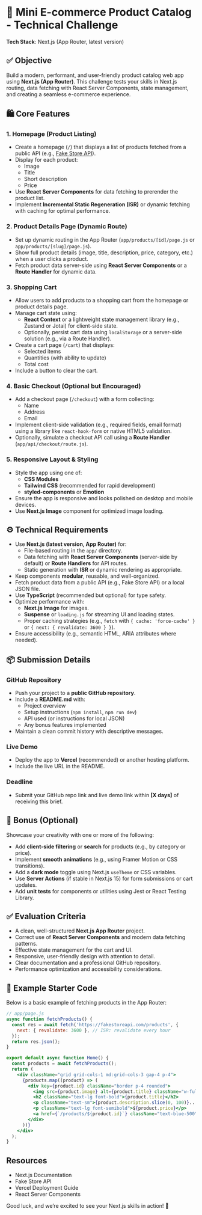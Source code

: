 # 📝 Mini E-commerce Product Catalog - Technical Challenge

**Tech Stack**: Next.js (App Router, latest version)

## ✅ Objective

Build a modern, performant, and user-friendly product catalog web app using **Next.js (App Router)**. This challenge tests your skills in Next.js routing, data fetching with React Server Components, state management, and creating a seamless e-commerce experience.

## 🛍️ Core Features

### 1. Homepage (Product Listing)
- Create a homepage (`/`) that displays a list of products fetched from a public API (e.g., [Fake Store API](https://fakestoreapi.com/)).
- Display for each product:
  - Image
  - Title
  - Short description
  - Price
- Use **React Server Components** for data fetching to prerender the product list.
- Implement **Incremental Static Regeneration (ISR)** or dynamic fetching with caching for optimal performance.

### 2. Product Details Page (Dynamic Route)
- Set up dynamic routing in the App Router (`app/products/[id]/page.js` or `app/products/[slug]/page.js`).
- Show full product details (image, title, description, price, category, etc.) when a user clicks a product.
- Fetch product data server-side using **React Server Components** or a **Route Handler** for dynamic data.

### 3. Shopping Cart
- Allow users to add products to a shopping cart from the homepage or product details page.
- Manage cart state using:
  - **React Context** or a lightweight state management library (e.g., Zustand or Jotai) for client-side state.
  - Optionally, persist cart data using `localStorage` or a server-side solution (e.g., via a Route Handler).
- Create a cart page (`/cart`) that displays:
  - Selected items
  - Quantities (with ability to update)
  - Total cost
- Include a button to clear the cart.

### 4. Basic Checkout (Optional but Encouraged)
- Add a checkout page (`/checkout`) with a form collecting:
  - Name
  - Address
  - Email
- Implement client-side validation (e.g., required fields, email format) using a library like `react-hook-form` or native HTML5 validation.
- Optionally, simulate a checkout API call using a **Route Handler** (`app/api/checkout/route.js`).

### 5. Responsive Layout & Styling
- Style the app using one of:
  - **CSS Modules**
  - **Tailwind CSS** (recommended for rapid development)
  - **styled-components** or **Emotion**
- Ensure the app is responsive and looks polished on desktop and mobile devices.
- Use **Next.js Image** component for optimized image loading.

## ⚙️ Technical Requirements
- Use **Next.js (latest version, App Router)** for:
  - File-based routing in the `app/` directory.
  - Data fetching with **React Server Components** (server-side by default) or **Route Handlers** for API routes.
  - Static generation with **ISR** or dynamic rendering as appropriate.
- Keep components **modular**, reusable, and well-organized.
- Fetch product data from a public API (e.g., Fake Store API) or a local JSON file.
- Use **TypeScript** (recommended but optional) for type safety.
- Optimize performance with:
  - **Next.js Image** for images.
  - **Suspense** or `loading.js` for streaming UI and loading states.
  - Proper caching strategies (e.g., `fetch` with `{ cache: 'force-cache' }` or `{ next: { revalidate: 3600 } }`).
- Ensure accessibility (e.g., semantic HTML, ARIA attributes where needed).

## 📦 Submission Details

### GitHub Repository
- Push your project to a **public GitHub repository**.
- Include a **README.md** with:
  - Project overview
  - Setup instructions (`npm install`, `npm run dev`)
  - API used (or instructions for local JSON)
  - Any bonus features implemented
- Maintain a clean commit history with descriptive messages.

### Live Demo
- Deploy the app to **Vercel** (recommended) or another hosting platform.
- Include the live URL in the README.

### Deadline
- Submit your GitHub repo link and live demo link within **[X days]** of receiving this brief.

## 🌟 Bonus (Optional)
Showcase your creativity with one or more of the following:
- Add **client-side filtering** or **search** for products (e.g., by category or price).
- Implement **smooth animations** (e.g., using Framer Motion or CSS transitions).
- Add a **dark mode** toggle using Next.js `useTheme` or CSS variables.
- Use **Server Actions** (if stable in Next.js 15) for form submissions or cart updates.
- Add **unit tests** for components or utilities using Jest or React Testing Library.

## ✅ Evaluation Criteria
- A clean, well-structured **Next.js App Router** project.
- Correct use of **React Server Components** and modern data fetching patterns.
- Effective state management for the cart and UI.
- Responsive, user-friendly design with attention to detail.
- Clear documentation and a professional GitHub repository.
- Performance optimization and accessibility considerations.

## 🚀 Example Starter Code

Below is a basic example of fetching products in the App Router:

```jsx
// app/page.js
async function fetchProducts() {
  const res = await fetch('https://fakestoreapi.com/products', {
    next: { revalidate: 3600 }, // ISR: revalidate every hour
  });
  return res.json();
}

export default async function Home() {
  const products = await fetchProducts();
  return (
    <div className="grid grid-cols-1 md:grid-cols-3 gap-4 p-4">
      {products.map((product) => (
        <div key={product.id} className="border p-4 rounded">
          <img src={product.image} alt={product.title} className="w-full h-48 object-cover" />
          <h2 className="text-lg font-bold">{product.title}</h2>
          <p className="text-sm">{product.description.slice(0, 100)}...</p>
          <p className="text-lg font-semibold">${product.price}</p>
          <a href={`/products/${product.id}`} className="text-blue-500">View Details</a>
        </div>
      ))}
    </div>
  );
}
```
## Resources
 - Next.js Documentation
 - Fake Store API
 - Vercel Deployment Guide
 - React Server Components

Good luck, and we’re excited to see your Next.js skills in action! 🚀

